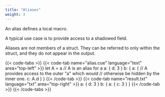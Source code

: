 ```yaml
---
title: "Aliases"
weight: 3
---
```


An alias defines a local macro.

A typical use case is to provide access to a shadowed field.

Aliases are not members of a struct. They can be referred to only within the
struct, and they do not appear in the output.

{{< code-tabs >}}
{{< code-tab name="alias.cue" language="text"  area="top-left" >}}
let A = a // A is an alias for a
a: {
	d: 3
}
b: {
	a: {
		// A provides access to the outer "a" which would
		// otherwise be hidden by the inner one.
		c: A.d
	}
}
{{< /code-tab >}}
{{< code-tab name="result.txt" language="txt"  area="top-right" >}}
a: {
    d: 3
}
b: {
    a: {
        c: 3
    }
}
{{< /code-tab >}}
{{< /code-tabs >}}
